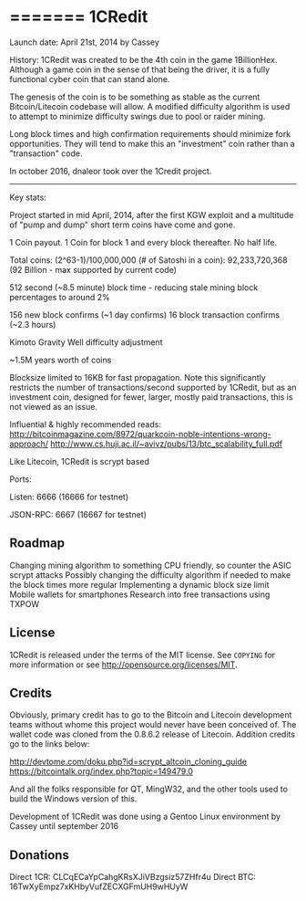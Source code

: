 =======
1CRedit
=======

Launch date: April 21st, 2014 by Cassey

History:  1CRedit was created to be the 4th coin in the game 1BillionHex.  
Although a game coin in the sense of that being the driver, it is a fully 
functional cyber coin that can stand alone.

The genesis of the coin is to be something as stable as the current 
Bitcoin/Litecoin codebase will allow.  A modified difficulty algorithm is used 
to attempt to minimize difficulty swings due to pool or raider mining.

Long block times and high confirmation requirements should minimize fork 
opportunities.  They will tend to make this an "investment" coin rather than a 
"transaction" code.

In october 2016, dnaleor took over the 1Credit project.

----

Key stats:

Project started in mid April, 2014, after the first KGW exploit and a multitude
of "pump and dump" short term coins have come and gone.

1 Coin payout.  1 Coin for block 1 and every block thereafter.  No half life.
 
Total coins:  (2^63-1)/100,000,000 (# of Satoshi in a coin):  92,233,720,368
              (92 Billion - max supported by current code)

512 second (~8.5 minute) block time - reducing stale mining block percentages 
to around 2%

156 new block confirms (~1 day confirms)
16 block transaction confirms (~2.3 hours)

Kimoto Gravity Well difficulty adjustment

~1.5M years worth of coins

Blocksize limited to 16KB for fast propagation.  Note this significantly 
restricts the number of transactions/second supported by 1CRedit, but as an 
investment coin, designed for fewer, larger, mostly paid transactions, this is 
not viewed as an issue.

Influential & highly recommended reads: 
     http://bitcoinmagazine.com/8972/quarkcoin-noble-intentions-wrong-approach/ 
     http://www.cs.huji.ac.il/~avivz/pubs/13/btc_scalability_full.pdf

Like Litecoin, 1CRedit is scrypt based

Ports:

Listen:   6666 (16666 for testnet)

JSON-RPC: 6667 (16667 for testnet)

Roadmap
-------

Changing mining algorithm to something CPU friendly, so counter the ASIC scrypt attacks
Possibly changing the difficulty algorithm if needed to make the block times more regular
Implementing a dynamic block size limit
Mobile wallets for smartphones
Research into free transactions using TXPOW

License
-------

1CRedit is released under the terms of the MIT license. See `COPYING` for more
information or see http://opensource.org/licenses/MIT.


Credits
--------

Obviously, primary credit has to go to the Bitcoin and Litecoin development 
teams without whome this project would never have been conceived of.  The 
wallet code was cloned from the 0.8.6.2 release of Litecoin.  Addition credits 
go to the links below:

http://devtome.com/doku.php?id=scrypt_altcoin_cloning_guide
https://bitcointalk.org/index.php?topic=149479.0

And all the folks responsible for QT, MingW32, and the other tools used to 
build the Windows version of this.

Development of 1CRedit was done using a Gentoo Linux environment by Cassey until september 2016

Donations
----------

Direct 1CR: CLCqECaYpCahgKRsXJiVBzgsiz57ZHfr4u
Direct BTC: 16TwXyEmpz7xKHbyVufZECXGFmUH9wHUyW
